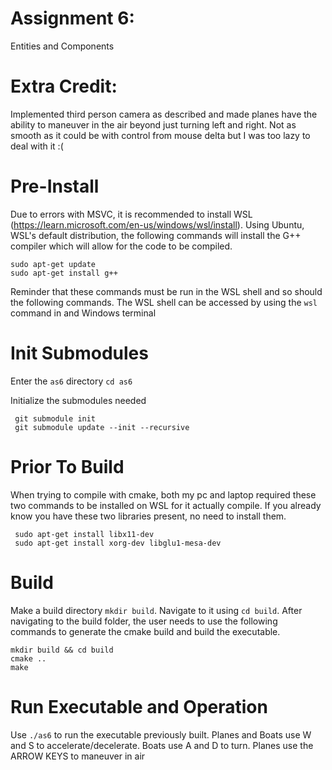# Assignment 6: 
Entities and Components

# Extra Credit:
Implemented third person camera as described and made planes have the ability to maneuver in the air beyond just turning left and right.
Not as smooth as it could be with control from mouse delta but I was too lazy to deal with it :(

# Pre-Install
Due to errors with MSVC, it is recommended to install WSL (https://learn.microsoft.com/en-us/windows/wsl/install). Using Ubuntu, WSL's default distribution, the following commands will install the G++ compiler which will allow for the code to be compiled.
```
sudo apt-get update
sudo apt-get install g++
```
Reminder that these commands must be run in the WSL shell and so should the following commands. The WSL shell can be accessed by using the ```wsl``` command in and Windows terminal

# Init Submodules
Enter the ```as6``` directory
```cd as6```

Initialize the submodules needed
```
 git submodule init
 git submodule update --init --recursive
```

# Prior To Build
When trying to compile with cmake, both my pc and laptop required these two commands to be installed on WSL for it actually compile. If you already know you have these two libraries present, no need to install them.
```
 sudo apt-get install libx11-dev
 sudo apt-get install xorg-dev libglu1-mesa-dev
```

# Build
Make a build directory ```mkdir build```. Navigate to it using ```cd build```. After navigating to the build folder, the user needs to use the following commands to generate the cmake build and build the executable.
```
mkdir build && cd build
cmake ..
make
```

# Run Executable and Operation
Use ```./as6``` to run the executable previously built. Planes and Boats use W and S to accelerate/decelerate. Boats use A and D to turn. Planes use the ARROW KEYS to maneuver in air
